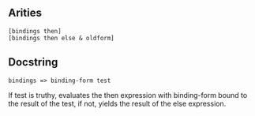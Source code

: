 ## Arities

    [bindings then]
    [bindings then else & oldform]

## Docstring

    bindings => binding-form test

If test is truthy, evaluates the then expression with binding-form
bound to the result of the test, if not, yields the result of the else
expression.
